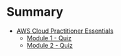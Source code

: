 # Summary

- [AWS Cloud Practitioner Essentials](aws-cloud-practtitioner-essentials/aws-cloud-practitioner-essentials)
  - [Module 1 - Quiz](aws-cloud-practtitioner-essentials/module01-quiz.md)
  - [Module 2 - Quiz](aws-cloud-practtitioner-essentials/module02-quiz.md)